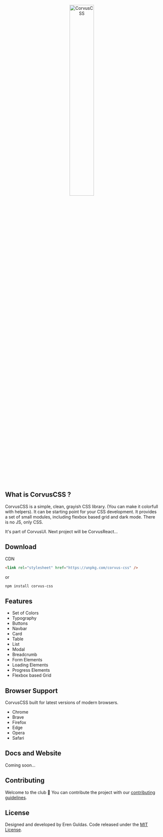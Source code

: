 <a style="text-align:center; display: block;" href="#"><img style="width: 40%; " src="https://res.cloudinary.com/erenesto/image/upload/v1585406742/xwwxywkym5bsef3tnhpy.jpg" alt="CorvusCSS"></a>

## What is CorvusCSS ?

CorvusCSS is a simple, clean, grayish CSS library. (You can make it colorfull with helpers). It can be starting point for your CSS development. It provides a set of small modules, including flexbox based grid and dark mode. There is no JS, only CSS.

It's part of CorvusUI. Next project will be CorvusReact...

## Download

CDN

```html
<link rel="stylesheet" href="https://unpkg.com/corvus-css" />
```

or

```bash
npm install corvus-css
```

## Features

- Set of Colors
- Typography
- Buttons
- Navbar
- Card
- Table
- List
- Modal
- Breadcrumb
- Form Elements
- Loading Elements
- Progress Elements
- Flexbox based Grid

## Browser Support

CorvusCSS built for latest versions of modern browsers.

- Chrome
- Brave
- Firefox
- Edge
- Opera
- Safari

## Docs and Website

Coming soon...

## Contributing

Welcome to the club 🙂
You can contribute the project with our [contributing guidelines](https://github.com/erenesto/corvus-css/blob/master/.github/CONTRIBUTING.md).

## License

Designed and developed by Eren Guldas. Code released under the [MIT License](license).
